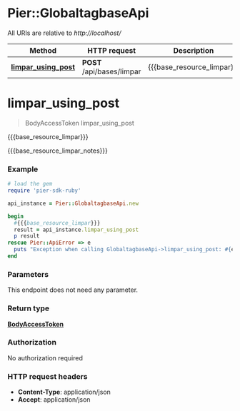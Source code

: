 # Pier::GlobaltagbaseApi

All URIs are relative to *http://localhost/*

Method | HTTP request | Description
------------- | ------------- | -------------
[**limpar_using_post**](GlobaltagbaseApi.md#limpar_using_post) | **POST** /api/bases/limpar | {{{base_resource_limpar}}}


# **limpar_using_post**
> BodyAccessToken limpar_using_post

{{{base_resource_limpar}}}

{{{base_resource_limpar_notes}}}

### Example
```ruby
# load the gem
require 'pier-sdk-ruby'

api_instance = Pier::GlobaltagbaseApi.new

begin
  #{{{base_resource_limpar}}}
  result = api_instance.limpar_using_post
  p result
rescue Pier::ApiError => e
  puts "Exception when calling GlobaltagbaseApi->limpar_using_post: #{e}"
end
```

### Parameters
This endpoint does not need any parameter.

### Return type

[**BodyAccessToken**](BodyAccessToken.md)

### Authorization

No authorization required

### HTTP request headers

 - **Content-Type**: application/json
 - **Accept**: application/json



